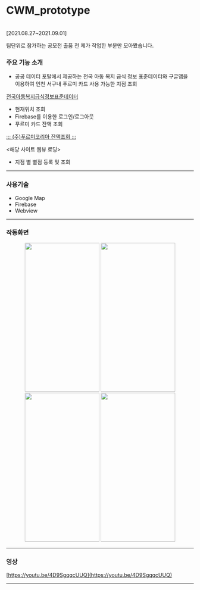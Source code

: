 # CWM_prototype

<br>
[2021.08.27~2021.09.01]

팀단위로 참가하는 공모전 출품 전 제가 작업한 부분만 모아봤습니다.

### 주요 기능 소개

- 공공 데이터 포탈에서 제공하는 전국 아동 복지 급식 정보 표준데이터와 구글맵을 이용하여 인천 서구내 푸르미 카드 사용 가능한 지점 조회

[전국아동복지급식정보표준데이터](https://www.data.go.kr/data/15034530/standard.do)

- 현재위치 조회
- Firebase를 이용한 로그인/로그아웃
- 푸르미 카드 잔액 조회

[::: (주)푸르미코리아 잔액조회 :::](https://www.purmeecard.com/public.do?request=cardSelectForm)

<해당 사이트 웹뷰 로딩>

- 지점 별 별점 등록 및 조회

---

### 사용기술

- Google Map
- Firebase
- Webview

---

### 작동화면
<div align="center">
<img src="https://user-images.githubusercontent.com/55087027/148312057-86c5b21f-aa0b-4a50-925f-3b88a9223722.png" width="200" height="400"/>
<img src="https://user-images.githubusercontent.com/55087027/148312058-cd45101d-acef-45c0-bf80-1c3ac5ae6935.png" width="200" height="400"/>
<img src="https://user-images.githubusercontent.com/55087027/148312059-234301be-eb18-40b2-987e-8be641908833.png" width="200" height="400"/>
<img src="https://user-images.githubusercontent.com/55087027/148312055-3b32b96f-74ce-4fd5-bc43-efc3577c690e.png" width="200" height="400"/>
 </div>

---

### 영상

[https://youtu.be/4D9SgqqcUUQ](https://youtu.be/4D9SgqqcUUQ)

---
